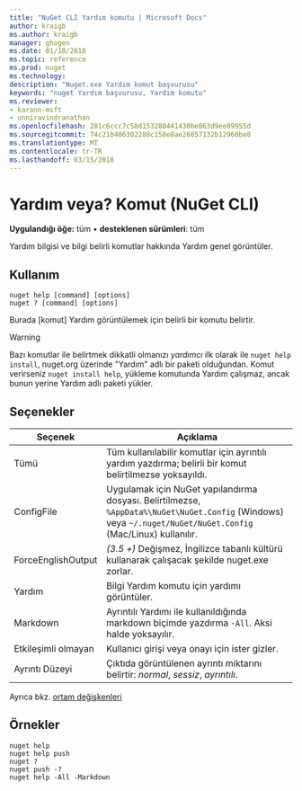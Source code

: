 ```yaml
---
title: "NuGet CLI Yardım komutu | Microsoft Docs"
author: kraigb
ms.author: kraigb
manager: ghogen
ms.date: 01/18/2018
ms.topic: reference
ms.prod: nuget
ms.technology: 
description: "Nuget.exe Yardım komut başvurusu"
keywords: "nuget Yardım başvurusu, Yardım komutu"
ms.reviewer:
- karann-msft
- unniravindranathan
ms.openlocfilehash: 281c6ccc7c58d153280441430be063d9ee89955d
ms.sourcegitcommit: 74c21b406302288c158e8ae26057132b12960be8
ms.translationtype: MT
ms.contentlocale: tr-TR
ms.lasthandoff: 03/15/2018
---
```

# <a name="help-or--command-nuget-cli"></a>Yardım veya? Komut (NuGet CLI)

**Uygulandığı öğe:** tüm &bullet; **desteklenen sürümleri**: tüm

Yardım bilgisi ve bilgi belirli komutlar hakkında Yardım genel görüntüler.

## <a name="usage"></a>Kullanım

```cli
nuget help [command] [options]
nuget ? [command] [options]
```

Burada [komut] Yardım görüntülemek için belirli bir komutu belirtir.

> [!Warning]
> Bazı komutlar ile belirtmek dikkatli olmanızı *yardımcı* ilk olarak ile `nuget help install`, nuget.org üzerinde "Yardım" adlı bir paketi olduğundan. Komut verirseniz `nuget install help`, yükleme komutunda Yardım çalışmaz, ancak bunun yerine Yardım adlı paketi yükler.

## <a name="options"></a>Seçenekler

| Seçenek | Açıklama |
| --- | --- |
| Tümü | Tüm kullanılabilir komutlar için ayrıntılı yardım yazdırma; belirli bir komut belirtilmezse yoksayıldı. |
| ConfigFile | Uygulamak için NuGet yapılandırma dosyası. Belirtilmezse, `%AppData%\NuGet\NuGet.Config` (Windows) veya `~/.nuget/NuGet/NuGet.Config` (Mac/Linux) kullanılır.|
| ForceEnglishOutput | *(3.5 +)*  Değişmez, İngilizce tabanlı kültürü kullanarak çalışacak şekilde nuget.exe zorlar. |
| Yardım | Bilgi Yardım komutu için yardımı görüntüler. |
| Markdown | Ayrıntılı Yardımı ile kullanıldığında markdown biçimde yazdırma `-All`. Aksi halde yoksayılır. |
| Etkileşimli olmayan | Kullanıcı girişi veya onayı için ister gizler. |
| Ayrıntı Düzeyi | Çıktıda görüntülenen ayrıntı miktarını belirtir: *normal*, *sessiz*, *ayrıntılı*. |

Ayrıca bkz. [ortam değişkenleri](cli-ref-environment-variables.md)

## <a name="examples"></a>Örnekler

```cli
nuget help
nuget help push
nuget ?
nuget push -?
nuget help -All -Markdown
```
